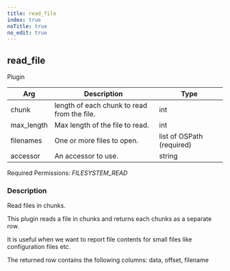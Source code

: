 ```yaml
---
title: read_file
index: true
noTitle: true
no_edit: true
---
```




<div class="vql_item"></div>


## read_file
<span class='vql_type pull-right page-header'>Plugin</span>



<div class="vqlargs"></div>

Arg | Description | Type
----|-------------|-----
chunk|length of each chunk to read from the file.|int
max_length|Max length of the file to read.|int
filenames|One or more files to open.|list of OSPath (required)
accessor|An accessor to use.|string

Required Permissions: 
<i class="linkcolour label pull-right label-success">FILESYSTEM_READ</i>

### Description

Read files in chunks.

This plugin reads a file in chunks and returns each chunks as a separate row.

It is useful when we want to report file contents for small files like
configuration files etc.

The returned row contains the following columns: data, offset, filename


